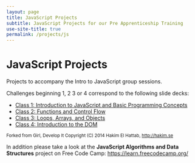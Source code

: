 ```yaml
---
layout: page
title: JavaScript Projects
subtitle: JavaScript Projects for our Pre Apprenticeship Training
use-site-title: true
permalink: /projects/js
---
```


# JavaScript Projects
Projects to accompany the Intro to JavaScript group sessions.

Challenges beginning 1, 2 3 or 4 correspond to the following slide decks:

*   [Class 1: Introduction to JavaScript and Basic Programming Concepts](http://girldevelopit.github.io/gdi-featured-js-intro/class1.html)
*   [Class 2: Functions and Control Flow](http://girldevelopit.github.io/gdi-featured-js-intro/class2.html)
*   [Class 3: Loops, Arrays, and Objects](http://girldevelopit.github.io/gdi-featured-js-intro/class3.html)
*   [Class 4: Introduction to the DOM](http://girldevelopit.github.io/gdi-featured-js-intro/class4.html)

<sub>Forked from Girl, Develop It
Copyright (C) 2014 Hakim El Hattab, http://hakim.se</sub>

In addition please take a look at the **JavaScript Algorithms and Data Structures** project on Free Code Camp:
https://learn.freecodecamp.org/
